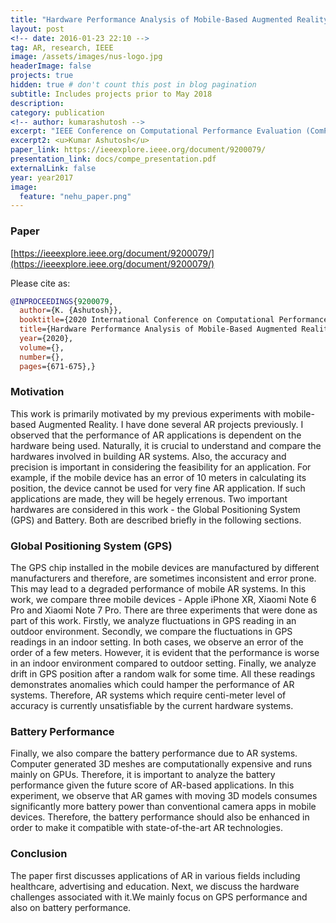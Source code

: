 ```yaml
---
title: "Hardware Performance Analysis of Mobile-Based Augmented Reality Systems"
layout: post
<!-- date: 2016-01-23 22:10 -->
tag: AR, research, IEEE
image: /assets/images/nus-logo.jpg
headerImage: false
projects: true
hidden: true # don't count this post in blog pagination
subtitle: Includes projects prior to May 2018
description: 
category: publication
<!-- author: kumarashutosh -->
excerpt: "IEEE Conference on Computational Performance Evaluation (ComPE), 2nd - 4th July 2020, Online Conference"
excerpt2: <u>Kumar Ashutosh</u>
paper_link: https://ieeexplore.ieee.org/document/9200079/
presentation_link: docs/compe_presentation.pdf
externalLink: false
year: year2017
image:
  feature: "nehu_paper.png"
---
```


### Paper

[https://ieeexplore.ieee.org/document/9200079/](https://ieeexplore.ieee.org/document/9200079/)

Please cite as:

```bibtex
@INPROCEEDINGS{9200079,
  author={K. {Ashutosh}},
  booktitle={2020 International Conference on Computational Performance Evaluation (ComPE)}, 
  title={Hardware Performance Analysis of Mobile-Based Augmented Reality Systems}, 
  year={2020},
  volume={},
  number={},
  pages={671-675},}
```

### Motivation

This work is primarily motivated by my previous experiments with mobile-based Augmented Reality. I have done several AR projects previously. I observed that the performance of AR applications is dependent on the hardware being used. Naturally, it is crucial to understand and compare the hardwares involved in building AR systems. Also, the accuracy and precision is important in considering the feasibility for an application. For example, if the mobile device has an error of 10 meters in calculating its position, the device cannot be used for very fine AR application. If such applications are made, they will be hegely errenous. Two important hardwares are considered in this work - the Global Positioning System (GPS) and Battery. Both are described briefly in the following sections.

### Global Positioning System (GPS)

The GPS chip installed in the mobile devices are manufactured by different manufacturers and therefore, are sometimes inconsistent and error prone. This may lead to a degraded performance of mobile AR systems. In this work, we compare three mobile devices - Apple iPhone XR, Xiaomi Note 6 Pro and Xiaomi Note 7 Pro. There are three experiments that were done as part of this work. Firstly, we analyze fluctuations in GPS reading in an outdoor environment. Secondly, we compare the fluctuations in GPS readings in an indoor setting. In both cases, we observe an error of the order of a few meters. However, it is evident that the performance is worse in an indoor environment compared to outdoor setting. Finally, we analyze drift in GPS position after a random walk for some time. All these readings demonstrates anomalies which could hamper the performance of AR systems. Therefore, AR systems which require centi-meter level of accuracy is currently unsatisfiable by the current hardware systems.

### Battery Performance

Finally, we also compare the battery performance due to AR systems. Computer generated 3D meshes are computationally expensive and runs mainly on GPUs. Therefore, it is important to analyze the battery performance given the future score of AR-based applications. In this experiment, we observe that AR games with moving 3D models consumes significantly more battery power than conventional camera apps in mobile devices. Therefore, the battery performance should also be enhanced in order to make it compatible with state-of-the-art AR technologies.

### Conclusion

The paper first discusses applications of AR in various fields including healthcare, advertising and education. Next, we discuss the hardware challenges associated with it.We mainly focus on GPS performance and also on battery performance.